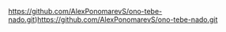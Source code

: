https://github.com/AlexPonomarevS/ono-tebe-nado.git)https://github.com/AlexPonomarevS/ono-tebe-nado.git
